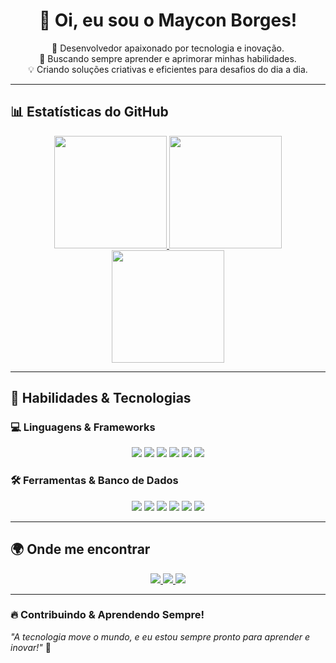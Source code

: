 <h1 align="center">🚀 Oi, eu sou o Maycon Borges!</h1>

<p align="center">
  🎯 Desenvolvedor apaixonado por tecnologia e inovação.<br>
  🔹 Buscando sempre aprender e aprimorar minhas habilidades.<br>
  💡 Criando soluções criativas e eficientes para desafios do dia a dia.
</p>

---

## 📊 **Estatísticas do GitHub**
<div align="center">
  <a href="https://github.com/maycon363">
    <img height="180em" src="https://github-readme-stats.vercel.app/api?username=maycon363&show_icons=true&theme=radical&count_private=true&include_all_commits=true"/>
    <img height="180em" src="https://github-readme-streak-stats.herokuapp.com/?user=maycon363&theme=radical"/>
    <img height="180em" src="https://github-readme-stats.vercel.app/api/top-langs/?username=maycon363&layout=compact&langs_count=7&theme=dark"/>
  </a>
</div>

---

## 🚀 **Habilidades & Tecnologias**
### **💻 Linguagens & Frameworks**
<div align="center">
  <img src="https://img.shields.io/badge/Kotlin-0095D5?style=for-the-badge&logo=kotlin&logoColor=white"/>
  <img src="https://img.shields.io/badge/Dart-0175C2?style=for-the-badge&logo=dart&logoColor=white"/>
  <img src="https://img.shields.io/badge/JavaScript-F7DF1E?style=for-the-badge&logo=javascript&logoColor=black"/>
  <img src="https://img.shields.io/badge/React-61DAFB?style=for-the-badge&logo=react&logoColor=black"/>
  <img src="https://img.shields.io/badge/AdonisJS-220052?style=for-the-badge&logo=adonisjs&logoColor=white"/>
  <img src="https://img.shields.io/badge/Python-3776AB?style=for-the-badge&logo=python&logoColor=white"/>
</div>

### **🛠️ Ferramentas & Banco de Dados**
<div align="center">
  <img src="https://img.shields.io/badge/Trello-0079BF?style=for-the-badge&logo=trello&logoColor=white"/>
  <img src="https://img.shields.io/badge/SQLite-003B57?style=for-the-badge&logo=sqlite&logoColor=white"/>
  <img src="https://img.shields.io/badge/GitHub-181717?style=for-the-badge&logo=github&logoColor=white"/>
  <img src="https://img.shields.io/badge/Git-F05032?style=for-the-badge&logo=git&logoColor=white"/>
  <img src="https://img.shields.io/badge/HTML5-E34F26?style=for-the-badge&logo=html5&logoColor=white"/>
  <img src="https://img.shields.io/badge/CSS3-1572B6?style=for-the-badge&logo=css3&logoColor=white"/>
</div>

---

## 🌍 **Onde me encontrar**
<p align="center">
  <a href="https://www.instagram.com/mmayconb_p/" target="_blank">
    <img src="https://img.shields.io/badge/Instagram-%23E4405F.svg?style=for-the-badge&logo=instagram&logoColor=white"/>
  </a>
  <a href="mailto:mayconborgesgato717@gmail.com">
    <img src="https://img.shields.io/badge/Gmail-D14836?style=for-the-badge&logo=gmail&logoColor=white"/>
  </a>
  <a href="https://www.linkedin.com/in/maycon-borges-4a6022338/" target="_blank">
    <img src="https://img.shields.io/badge/LinkedIn-%230077B5.svg?style=for-the-badge&logo=linkedin&logoColor=white"/>
  </a>
</p>

---

### **🔥 Contribuindo & Aprendendo Sempre!**  
_"A tecnologia move o mundo, e eu estou sempre pronto para aprender e inovar!"_ 🚀
